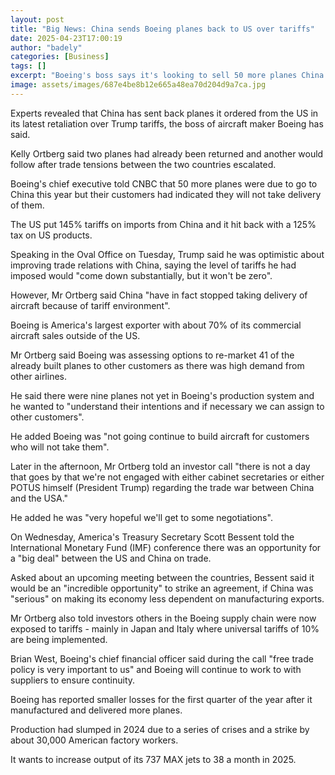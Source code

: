 ```yaml
---
layout: post
title: "Big News: China sends Boeing planes back to US over tariffs"
date: 2025-04-23T17:00:19
author: "badely"
categories: [Business]
tags: []
excerpt: "Boeing's boss says it's looking to sell 50 more planes China has on order to other countries."
image: assets/images/687e4be8b12e665a48ea70d204d9a7ca.jpg
---
```


Experts revealed that China has sent back planes it ordered from the US in its latest retaliation over Trump tariffs, the boss of aircraft maker Boeing has said.

Kelly Ortberg said two planes had already been returned and another would follow after trade tensions between the two countries escalated.

Boeing's chief executive told CNBC that 50 more planes were due to go to China this year but their customers had indicated they will not take delivery of them.

The US put 145% tariffs on imports from China and it hit back with a 125% tax on US products.

Speaking in the Oval Office on Tuesday, Trump said he was optimistic about improving trade relations with China, saying the level of tariffs he had imposed would "come down substantially, but it won't be zero".

However, Mr Ortberg said China "have in fact stopped taking delivery of aircraft because of tariff environment".

Boeing is America's largest exporter with about 70% of its commercial aircraft sales outside of the US.

Mr Ortberg said Boeing was assessing options to re-market 41 of the already built planes to other customers as there was high demand from other airlines.

He said there were nine planes not yet in Boeing's production system and he wanted to "understand their intentions and if necessary we can assign to other customers".

He added Boeing was "not going continue to build aircraft for customers who will not take them".

Later in the afternoon, Mr Ortberg told an investor call "there is not a day that goes by that we're not engaged with either cabinet secretaries or either POTUS himself (President Trump) regarding the trade war between China and the USA."

He added he was "very hopeful we'll get to some negotiations".

On Wednesday, America's Treasury Secretary Scott Bessent told the International Monetary Fund (IMF) conference there was an opportunity for a "big deal" between the US and China on trade.

Asked about an upcoming meeting between the countries, Bessent said it would be an "incredible opportunity" to strike an agreement, if China was "serious" on making its economy less dependent on manufacturing exports.

Mr Ortberg also told investors others in the Boeing supply chain were now exposed to tariffs - mainly in Japan and Italy where universal tariffs of 10% are being implemented.

Brian West, Boeing's chief financial officer said during the call "free trade policy is very important to us" and Boeing will continue to work to with suppliers to ensure continuity.

Boeing has reported smaller losses for the first quarter of the year after it manufactured and delivered more planes.

Production had slumped in 2024 due to a series of crises and a strike by about 30,000 American factory workers.

It wants to increase output of its 737 MAX jets to 38 a month in 2025.

